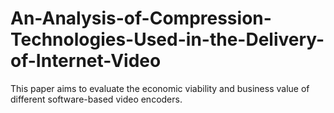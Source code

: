 # An-Analysis-of-Compression-Technologies-Used-in-the-Delivery-of-Internet-Video
This paper aims to evaluate the economic viability and business value of different software-based video encoders.
